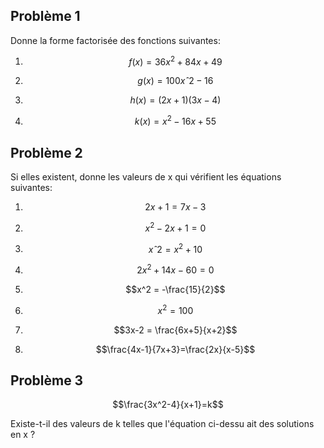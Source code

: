## Problème 1

Donne la forme factorisée des fonctions suivantes:

1. ```math
   f(x)=36x^2+84x+49
   ```
1. ```math
   g(x)=100xˆ2-16
   ```
1. ```math
   h(x)=(2x+1)(3x-4)
1. ```math
   k(x)=x^2-16x+55
   ```

## Problème 2

Si elles existent, donne les valeurs de x qui vérifient les équations suivantes:

1. ```math
   2x+1=7x-3
   ```
1. ```math
   x^2-2x+1=0
   ```
1. ```math
   xˆ2 = x^2+10
   ```
1. ```math
   2x^2+14x-60=0
   ```
1. ```math
   x^2 = -\frac{15}{2}
   ```
1. ```math
   x^2=100
   ```
1. ```math
   3x-2 = \frac{6x+5}{x+2}
   ```
1. ```math
   \frac{4x-1}{7x+3}=\frac{2x}{x-5}
   ```

## Problème 3

```math
\frac{3x^2-4}{x+1}=k
```
Existe-t-il des valeurs de k telles que l'équation ci-dessu ait des solutions en x ?

